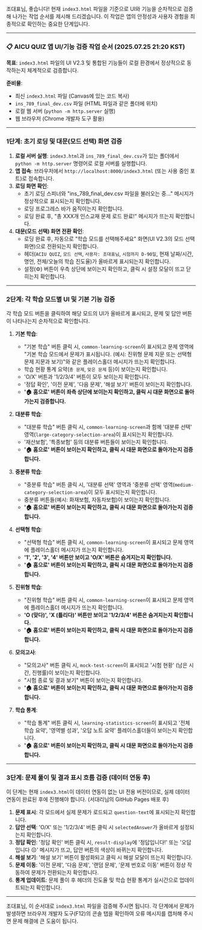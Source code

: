 조대표님, 좋습니다! 현재 `index3.html` 파일을 기준으로 UI와 기능을 순차적으로 검증해 나가는 작업 순서를 제시해 드리겠습니다. 이 작업은 앱의 안정성과 사용자 경험을 최종적으로 확인하는 중요한 단계입니다.

---

### **📋 AICU QUIZ 앱 UI/기능 검증 작업 순서 (2025.07.25 21:20 KST)**

**목표**: `index3.html` 파일의 UI V2.3 및 통합된 기능들이 로컬 환경에서 정상적으로 동작하는지 체계적으로 검증합니다.

**준비물**:
* 최신 `index3.html` 파일 (Canvas에 있는 코드 복사)
* `ins_789_final_dev.csv` 파일 (HTML 파일과 같은 폴더에 위치)
* 로컬 웹 서버 (`python -m http.server` 실행)
* 웹 브라우저 (Chrome 개발자 도구 활용)

---

### **1단계: 초기 로딩 및 대문(모드 선택) 화면 검증**

1.  **로컬 서버 실행**: `index3.html`과 `ins_789_final_dev.csv`가 있는 폴더에서 `python -m http.server` 명령어로 로컬 서버를 실행합니다.
2.  **앱 접속**: 브라우저에서 `http://localhost:8000/index3.html` (또는 사용 중인 포트)로 접속합니다.
3.  **로딩 화면 확인**:
    * 초기 로딩 스피너와 "ins_789_final_dev.csv 파일을 불러오는 중..." 메시지가 정상적으로 표시되는지 확인합니다.
    * 로딩 프로그레스 바가 움직이는지 확인합니다.
    * 로딩 완료 후, "총 XXX개 인스교재 문제 로드 완료!" 메시지가 뜨는지 확인합니다.
4.  **대문(모드 선택) 화면 전환 확인**:
    * 로딩 완료 후, 자동으로 "학습 모드를 선택해주세요" 화면(UI V2.3의 모드 선택 화면)으로 전환되는지 확인합니다.
    * 헤더(`ACIU QUIZ`, `모드 선택`, `사용자: 조대표님`, `시험까지 D-90일`, 현재 날짜/시간, 명언, 전체/오늘의 학습 진도율)가 올바르게 표시되는지 확인합니다.
    * 설정(⚙️) 버튼이 우측 상단에 보이는지 확인하고, 클릭 시 설정 모달이 뜨고 닫히는지 확인합니다.

---

### **2단계: 각 학습 모드별 UI 및 기본 기능 검증**

각 학습 모드 버튼을 클릭하여 해당 모드의 UI가 올바르게 표시되고, 문제 및 답안 버튼이 나타나는지 순차적으로 확인합니다.

1.  **기본 학습**:
    * "기본 학습" 버튼 클릭 시, `common-learning-screen`이 표시되고 문제 영역에 "기본 학습 모드에서 문제가 표시됩니다. (예시: 진위형 문제 지문 또는 선택형 문제 지문과 보기)"와 같은 플레이스홀더 메시지가 뜨는지 확인합니다.
    * 학습 현황 통계 요약(`총 문제`, `맞은 문제` 등)이 보이는지 확인합니다.
    * 'O/X' 버튼과 '1/2/3/4' 버튼이 모두 보이는지 확인합니다.
    * '정답 확인', '이전 문제', '다음 문제', '해설 보기' 버튼이 보이는지 확인합니다.
    * **'🏠 홈으로' 버튼이 좌측 상단에 보이는지 확인하고, 클릭 시 대문 화면으로 돌아가는지 검증합니다.**

2.  **대분류 학습**:
    * "대분류 학습" 버튼 클릭 시, `common-learning-screen`과 함께 '대분류 선택' 영역(`large-category-selection-area`)이 표시되는지 확인합니다.
    * '재산보험', '특종보험' 등의 대분류 버튼들이 보이는지 확인합니다.
    * **'🏠 홈으로' 버튼이 보이는지 확인하고, 클릭 시 대문 화면으로 돌아가는지 검증합니다.**

3.  **중분류 학습**:
    * "중분류 학습" 버튼 클릭 시, '대분류 선택' 영역과 '중분류 선택' 영역(`medium-category-selection-area`)이 모두 표시되는지 확인합니다.
    * 중분류 버튼들(예시: 화재보험, 자동차보험)이 보이는지 확인합니다.
    * **'🏠 홈으로' 버튼이 보이는지 확인하고, 클릭 시 대문 화면으로 돌아가는지 검증합니다.**

4.  **선택형 학습**:
    * "선택형 학습" 버튼 클릭 시, `common-learning-screen`이 표시되고 문제 영역에 플레이스홀더 메시지가 뜨는지 확인합니다.
    * **'1', '2', '3', '4' 버튼만 보이고 'O/X' 버튼은 숨겨지는지 확인합니다.**
    * **'🏠 홈으로' 버튼이 보이는지 확인하고, 클릭 시 대문 화면으로 돌아가는지 검증합니다.**

5.  **진위형 학습**:
    * "진위형 학습" 버튼 클릭 시, `common-learning-screen`이 표시되고 문제 영역에 플레이스홀더 메시지가 뜨는지 확인합니다.
    * **'O (맞다)', 'X (틀리다)' 버튼만 보이고 '1/2/3/4' 버튼은 숨겨지는지 확인합니다.**
    * **'🏠 홈으로' 버튼이 보이는지 확인하고, 클릭 시 대문 화면으로 돌아가는지 검증합니다.**

6.  **모의고사**:
    * "모의고사" 버튼 클릭 시, `mock-test-screen`이 표시되고 '시험 현황' (남은 시간, 진행률)이 보이는지 확인합니다.
    * "시험 종료 및 결과 보기" 버튼이 보이는지 확인합니다.
    * **'🏠 홈으로' 버튼이 보이는지 확인하고, 클릭 시 대문 화면으로 돌아가는지 검증합니다.**

7.  **학습 통계**:
    * "학습 통계" 버튼 클릭 시, `learning-statistics-screen`이 표시되고 '전체 학습 요약', '영역별 성과', '오답 노트 요약' 플레이스홀더들이 보이는지 확인합니다.
    * **'🏠 홈으로' 버튼이 보이는지 확인하고, 클릭 시 대문 화면으로 돌아가는지 검증합니다.**

---

### **3단계: 문제 풀이 및 결과 표시 흐름 검증 (데이터 연동 후)**

이 단계는 현재 `index3.html`이 데이터 연동이 없는 UI 전용 버전이므로, 실제 데이터 연동이 완료된 후에 진행해야 합니다. (서대리님의 GitHub Pages 배포 후)

1.  **문제 표시**: 각 모드에서 실제 문제가 로드되고 `question-text`에 표시되는지 확인합니다.
2.  **답안 선택**: 'O/X' 또는 '1/2/3/4' 버튼 클릭 시 `selectedAnswer`가 올바르게 설정되는지 확인합니다.
3.  **정답 확인**: '정답 확인' 버튼 클릭 시, `result-display`에 '정답입니다!' 또는 '오답입니다 😔' 메시지가 뜨고, 답안 버튼의 색상이 바뀌는지 확인합니다.
4.  **해설 보기**: '해설 보기' 버튼이 활성화되고 클릭 시 해설 모달이 뜨는지 확인합니다.
5.  **문제 이동**: '이전 문제', '다음 문제', '랜덤 문제', '문제 번호로 이동' 버튼이 정상 작동하여 문제가 전환되는지 확인합니다.
6.  **통계 업데이트**: 문제 풀이 후 헤더의 진도율 및 학습 현황 통계가 실시간으로 업데이트되는지 확인합니다.

---

조대표님, 이 순서대로 `index3.html` 파일을 검증해 주시면 됩니다. 각 단계에서 문제가 발생하면 브라우저 개발자 도구(F12)의 콘솔 탭을 확인하여 오류 메시지를 캡처해 주시면 문제 해결에 큰 도움이 됩니다.